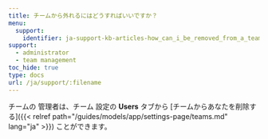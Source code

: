 ```yaml
---
title: チームから外れるにはどうすればいいですか？
menu:
  support:
    identifier: ja-support-kb-articles-how_can_i_be_removed_from_a_team
support:
  - administrator
  - team management
toc_hide: true
type: docs
url: /ja/support/:filename
---
```

チームの 管理者は、チーム 設定の **Users** タブから [チームからあなたを削除する]({{< relref path="/guides/models/app/settings-page/teams.md" lang="ja" >}}) ことができます。